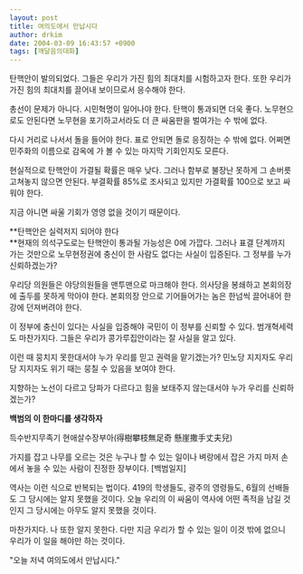 ```yaml
---
layout: post
title: 여의도에서 만납시다
author: drkim
date: 2004-03-09 16:43:57 +0900
tags: [깨달음의대화]
---
```

탄핵안이 발의되었다. 그들은 우리가 가진 힘의 최대치를 시험하고자 한다. 또한 우리가 가진 힘의 최대치를 끌어내 보이므로서 응수해야 한다. 

총선이 문제가 아니다. 시민혁명이 일어나야 한다. 탄핵이 통과되면 더욱 좋다. 노무현으로도 안된다면 노무현을 포기하고서라도 더 큰 싸움판을 벌여가는 수 밖에 없다. 

다시 거리로 나서서 돌을 들어야 한다. 표로 안되면 돌로 응징하는 수 밖에 없다. 어쩌면 민주화의 이름으로 감옥에 가 볼 수 있는 마지막 기회인지도 모른다. 

현실적으로 탄핵안이 가결될 확률은 매우 낮다. 그러나 함부로 불장난 못하게 그 손버릇 고쳐놓지 않으면 안된다. 부결확률 85%로 조사되고 있지만 가결확률 100으로 보고 싸워야 한다. 

지금 아니면 싸울 기회가 영영 없을 것이기 때문이다. 

**탄핵안은 실력저지 되어야 한다  
**현재의 의석구도로는 탄핵안이 통과될 가능성은 0에 가깝다. 그러나 표결 단계까지 가는 것만으로 노무현정권에 충신이 한 사람도 없다는 사실이 입증된다. 그 정부를 누가 신뢰하겠는가?

우리당 의원들은 야당의원들을 맨투맨으로 마크해야 한다. 의사당을 봉쇄하고 본회의장에 출두를 못하게 막아야 한다. 본회의장 안으로 기어들어가는 놈은 한넘씩 끌어내어 한강에 던져버려야 한다. 

이 정부에 충신이 있다는 사실을 입증해야 국민이 이 정부를 신뢰할 수 있다. 범개혁세력도 마찬가지다. 그들은 우리가 콩가루집안이라는 잘 사실을 알고 있다.

이런 때 뭉치지 못한대서야 누가 우리를 믿고 권력을 맡기겠는가? 민노당 지지자도 우리당 지지자도 위기 때는 뭉칠 수 있음을 보여야 한다. 

지향하는 노선이 다르고 당파가 다르다고 힘을 보태주지 않는대서야 누가 우리를 신뢰하겠는가?

**백범의 이 한마디를 생각하자**

득수반지무족기 현애살수장부아(得樹攀枝無足奇 懸崖撒手丈夫兒) 

가지를 잡고 나무를 오르는 것은 누구나 할 수 있는 일이나 벼랑에서 잡은 가지 마저 손에서 놓을 수 있는 사람이 진정한 장부이다. [백범일지]

역사는 이런 식으로 반복되는 법이다. 419의 학생들도, 광주의 영령들도, 6월의 선배들도 그 당시에는 알지 못했을 것이다. 오늘 우리의 이 싸움이 역사에 어떤 족적을 남길 것인지 그 당시에는 아무도 알지 못했을 것이다.

마찬가지다. 나 또한 알지 못한다. 다만 지금 우리가 할 수 있는 일이 이것 밖에 없으니 우리가 이 일을 해야만 하는 것이다. 

"오늘 저녁 여의도에서 만납시다."